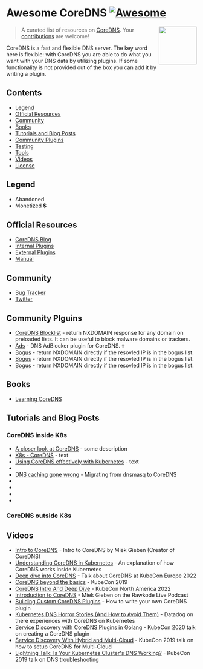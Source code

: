 # Awesome CoreDNS [![Awesome](https://awesome.re/badge.svg)](https://awesome.re)  <!-- omit in toc -->

> A curated list of resources on [CoreDNS](https://www.coredns.io/).
> [<img src="https://cncf-branding.netlify.app/img/projects/coredns/stacked/color/coredns-stacked-color.svg" align="right" width="100">](https://coredns.io)
> Your [contributions](https://github.com/mariuskimmina/awesome-coredns/blob/main/contributing.md) are welcome!

CoreDNS is a fast and flexible DNS server. The key word here is flexible: with CoreDNS you are able to do what you want with your DNS data by utilizing plugins. If some functionality is not provided out of the box you can add it by writing a plugin.

## Contents <!-- omit in toc -->

- [Legend](#legend)
- [Official Resources](#official-resources)
- [Community](#community)
- [Books](#books)
- [Tutorials and Blog Posts](#tutorials-and-blog-posts)
- [Community Plugins](#community-modules)
- [Testing](#testing)
- [Tools](#tools)
- [Videos](#videos)
- [License](#license)

## Legend

- Abandoned 
- Monetized :heavy_dollar_sign:

## Official Resources

- [CoreDNS Blog](https://coredns.io/blog/)
- [Internal Plugins](https://coredns.io/plugins)
- [External Plugins](https://coredns.io/explugins)
- [Manual](https://coredns.io/manual)


## Community

- [Bug Tracker](https://github.com/coredns/coredns/issues)
- [Twitter](https://twitter.com/corednsio)


## Community Plguins

- [CoreDNS Blocklist](https://github.com/relekang/coredns-blocklist) - return NXDOMAIN response for any domain on preloaded lists. It can be useful to block malware domains or trackers.
- [Ads](https://github.com/missdeer/ads) - DNS AdBlocker plugin for CoreDNS. :skull:
- [Bogus](https://github.com/missdeer/bogus) - return NXDOMAIN directly if the resovled IP is in the bogus list.
- [Bogus](https://github.com/missdeer/bogus) - return NXDOMAIN directly if the resovled IP is in the bogus list.
- [Bogus](https://github.com/missdeer/bogus) - return NXDOMAIN directly if the resovled IP is in the bogus list.


## Books

- [Learning CoreDNS](https://www.oreilly.com/library/view/learning-coredns/9781492047957/)


## Tutorials and Blog Posts

### CoreDNS inside K8s

- [A closer look at CoreDNS](https://medium.com/opstree-technology/a-closer-look-at-coredns-9968a1949577) - some description
- [K8s - CoreDNS](https://blog.devgenius.io/k8s-dns-b798ea9db512) - text
- [Using CoreDNS effectively with Kubernetes](https://medium.com/infracloud-technologies/using-coredns-effectively-with-kubernetes-bd79b05768f7) - text
- []()
- [DNS caching gone wrong](https://qasim-sarfraz.medium.com/dns-caching-gone-wrong-a329dc00452e) - Migrating from dnsmasq to CoreDNS
- []()
- []()
- []()
- []()

### CoreDNS outside K8s

## Videos

- [Intro to CoreDNS](https://www.youtube.com/watch?v=ZFEa2pDpvws) - Intro to CoreDNS by Miek Gieben (Creator of CoreDNS)
- [Understanding CoreDNS in Kubernetes](https://www.youtube.com/watch?v=qRiLmLACYSY) - An explanation of how CoreDNS works inside Kubernetes
- [Deep dive into CoreDNS](https://www.youtube.com/watch?v=rNlSgYZoIYs&) - Talk about CoreDNS at KubeCon Europe 2022
- [CoreDNS beyond the basics](https://www.youtube.com/watch?v=ym1uWYzxpEE) - KubeCon 2019
- [CoreDNS Intro And Deep Dive](https://www.youtube.com/watch?v=6TkrrZLxQeo) - KubeCon North America 2022
- [Introduction to CoreDNS](https://www.youtube.com/watch?v=um1ODpLrvsw) - Miek Gieben on the Rawkode Live Podcast
- [Building Custom CoreDNS Plugins](https://www.youtube.com/watch?v=ZffZzGbjy1k) - How to write your own CoreDNS plugin
- [Kubernetes DNS Horror Stories (And How to Avoid Them)](https://www.youtube.com/watch?v=Yq-SVNa_W5E) - Datadog on there experiences with CoreDNS on Kubernetes
- [Service Discovery with CoreDNS Plugins in Golang](https://www.youtube.com/watch?v=PtG0xlh5eSs) - KubeCon 2020 talk on creating a CoreDNS plugin
- [Service Discovery With Hybrid and Multi-Cloud](https://www.youtube.com/watch?v=vvVmx0EDdkw) - KubeCon 2019 talk on how to setup CoreDNS for Multi-Cloud
- [Lightning Talk: Is Your Kubernetes Cluster's DNS Working?](https://www.youtube.com/watch?v=thBCB7YeZ2g) - KubeCon 2019 talk on DNS troubleshooting
